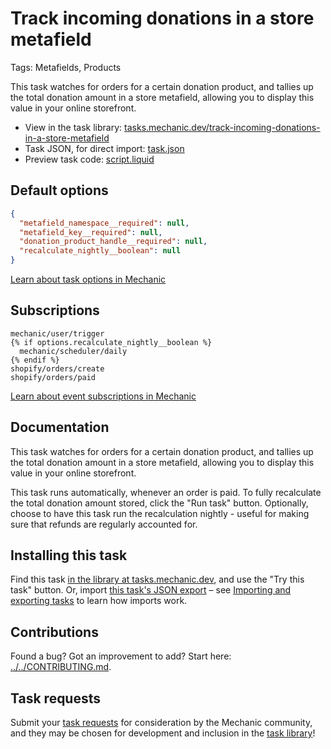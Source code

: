 # Track incoming donations in a store metafield

Tags: Metafields, Products

This task watches for orders for a certain donation product, and tallies up the total donation amount in a store metafield, allowing you to display this value in your online storefront.

* View in the task library: [tasks.mechanic.dev/track-incoming-donations-in-a-store-metafield](https://tasks.mechanic.dev/track-incoming-donations-in-a-store-metafield)
* Task JSON, for direct import: [task.json](../../tasks/track-incoming-donations-in-a-store-metafield.json)
* Preview task code: [script.liquid](./script.liquid)

## Default options

```json
{
  "metafield_namespace__required": null,
  "metafield_key__required": null,
  "donation_product_handle__required": null,
  "recalculate_nightly__boolean": null
}
```

[Learn about task options in Mechanic](https://learn.mechanic.dev/core/tasks/options)

## Subscriptions

```liquid
mechanic/user/trigger
{% if options.recalculate_nightly__boolean %}
  mechanic/scheduler/daily
{% endif %}
shopify/orders/create
shopify/orders/paid
```

[Learn about event subscriptions in Mechanic](https://learn.mechanic.dev/core/tasks/subscriptions)

## Documentation

This task watches for orders for a certain donation product, and tallies up the total donation amount in a store metafield, allowing you to display this value in your online storefront.

This task runs automatically, whenever an order is paid. To fully recalculate the total donation amount stored, click the "Run task" button. Optionally, choose to have this task run the recalculation nightly - useful for making sure that refunds are regularly accounted for.

## Installing this task

Find this task [in the library at tasks.mechanic.dev](https://tasks.mechanic.dev/track-incoming-donations-in-a-store-metafield), and use the "Try this task" button. Or, import [this task's JSON export](../../tasks/track-incoming-donations-in-a-store-metafield.json) – see [Importing and exporting tasks](https://learn.mechanic.dev/core/tasks/import-and-export) to learn how imports work.

## Contributions

Found a bug? Got an improvement to add? Start here: [../../CONTRIBUTING.md](../../CONTRIBUTING.md).

## Task requests

Submit your [task requests](https://mechanic.canny.io/task-requests) for consideration by the Mechanic community, and they may be chosen for development and inclusion in the [task library](https://tasks.mechanic.dev/)!
